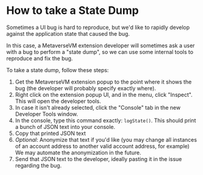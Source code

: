# How to take a State Dump

Sometimes a UI bug is hard to reproduce, but we'd like to rapidly develop against the application state that caused the bug.

In this case, a MetaverseVM extension developer will sometimes ask a user with a bug to perform a "state dump", so we can use some internal tools to reproduce and fix the bug.

To take a state dump, follow these steps:

1. Get the MetaverseVM extension popup to the point where it shows the bug (the developer will probably specify exactly where).
2. Right click on the extension popup UI, and in the menu, click "Inspect". This will open the developer tools.
3. In case it isn't already selected, click the "Console" tab in the new Developer Tools window.
4. In the console, type this command exactly: `logState()`. This should print a bunch of JSON text into your console.
5. Copy that printed JSON text
6. *Optional*: Anonymize that text if you'd like (you may change all instances of an account address to another valid account address, for example) We may automate the anonymization in the future.
7. Send that JSON text to the developer, ideally pasting it in the issue regarding the bug.
